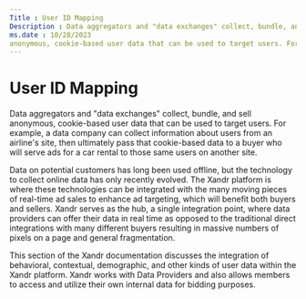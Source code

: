 ```yaml
---
Title : User ID Mapping
Description : Data aggregators and "data exchanges" collect, bundle, and sell
ms.date : 10/28/2023
anonymous, cookie-based user data that can be used to target users. For
---
```



# User ID Mapping



Data aggregators and "data exchanges" collect, bundle, and sell
anonymous, cookie-based user data that can be used to target users. For
example, a data company can collect information about users from an
airline's site, then ultimately pass that cookie-based data to a buyer
who will serve ads for a car rental to those same users on another site.

Data on potential customers has long been used offline, but the
technology to collect online data has only recently evolved. The
Xandr platform is where these technologies can
be integrated with the many moving pieces of real-time ad sales to
enhance ad targeting, which will benefit both buyers and sellers.
Xandr serves as the hub, a single integration
point, where data providers can offer their data in real time as opposed
to the traditional direct integrations with many different buyers
resulting in massive numbers of pixels on a page and general
fragmentation.

This section of the Xandr documentation
discusses the integration of behavioral, contextual, demographic, and
other kinds of user data within the Xandr
platform. Xandr works with Data Providers and
also allows members to access and utilize their own internal data for
bidding purposes.




